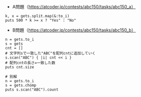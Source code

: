 - A問題（https://atcoder.jp/contests/abc150/tasks/abc150_a）

```
k, x = gets.split.map(&:to_i)
puts 500 * k >= x ? "Yes" : "No"
```

- B問題（https://atcoder.jp/contests/abc150/tasks/abc150_b）
```
n = gets.to_i
s = gets
cnt = []
# 文字列sで一致した"ABC"を配列cntに追加していく
s.scan("ABC") { |i| cnt << i }
# 配列cntの長さ=一致した数
puts cnt.size

# 別解
n = gets.to_i
s = gets.chomp
puts s.scan("ABC").count
```
